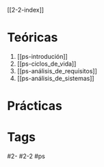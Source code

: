 [[2-2-index]]
# Teóricas
1. [[ps-introdución]]
2. [[ps-ciclos_de_vida]]
3. [[ps-análisis_de_requisitos]]
4. [[ps-análisis_de_sistemas]]
# Prácticas
# Tags
#2- 
#2-2 
#ps
